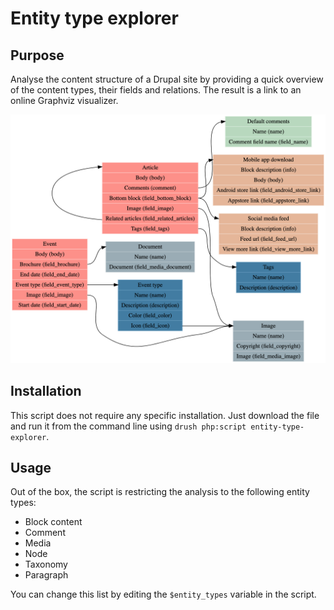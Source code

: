 # Entity type explorer

## Purpose
Analyse the content structure of a Drupal site by providing a quick overview of
the content types, their fields and relations. The result is a link to an
online Graphviz visualizer.

![Graphviz](graphviz.png)

## Installation
This script does not require any specific installation. Just download the file
and run it from the command line using `drush php:script entity-type-explorer`.

## Usage
Out of the box, the script is restricting the analysis to the following entity
types:
- Block content
- Comment
- Media
- Node
- Taxonomy
- Paragraph

You can change this list by editing the `$entity_types` variable in the script.
